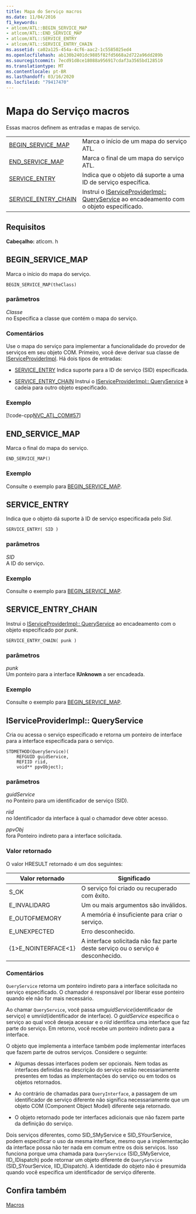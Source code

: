 ```yaml
---
title: Mapa do Serviço macros
ms.date: 11/04/2016
f1_keywords:
- atlcom/ATL::BEGIN_SERVICE_MAP
- atlcom/ATL::END_SERVICE_MAP
- atlcom/ATL::SERVICE_ENTRY
- atlcom/ATL::SERVICE_ENTRY_CHAIN
ms.assetid: ca02a125-454a-4cf6-aac2-1c5585025ed4
ms.openlocfilehash: ab130b2401dc9885f82fd5668a2d722a96dd289b
ms.sourcegitcommit: 7ecd91d8ce18088a956917cdaf3a3565bd128510
ms.translationtype: MT
ms.contentlocale: pt-BR
ms.lasthandoff: 03/16/2020
ms.locfileid: "79417470"
---
```

# <a name="service-map-macros"></a>Mapa do Serviço macros

Essas macros definem as entradas e mapas de serviço.

|||
|-|-|
|[BEGIN_SERVICE_MAP](#begin_service_map)|Marca o início de um mapa do serviço ATL.|
|[END_SERVICE_MAP](#end_service_map)|Marca o final de um mapa do serviço ATL.|
|[SERVICE_ENTRY](#service_entry)|Indica que o objeto dá suporte a uma ID de serviço específica.|
|[SERVICE_ENTRY_CHAIN](#service_entry_chain)|Instrui o [IServiceProviderImpl:: QueryService](#queryservice) ao encadeamento com o objeto especificado.|

## <a name="requirements"></a>Requisitos

**Cabeçalho:** atlcom. h

##  <a name="begin_service_map"></a>BEGIN_SERVICE_MAP

Marca o início do mapa do serviço.

```
BEGIN_SERVICE_MAP(theClass)
```

### <a name="parameters"></a>parâmetros

*Classe*<br/>
no Especifica a classe que contém o mapa do serviço.

### <a name="remarks"></a>Comentários

Use o mapa do serviço para implementar a funcionalidade do provedor de serviços em seu objeto COM. Primeiro, você deve derivar sua classe de [IServiceProviderImpl](../../atl/reference/iserviceproviderimpl-class.md). Há dois tipos de entradas:

- [SERVICE_ENTRY](#service_entry)   Indica suporte para a ID de serviço (SID) especificada.

- [SERVICE_ENTRY_CHAIN](#service_entry_chain)   Instrui o [IServiceProviderImpl:: QueryService](#queryservice) à cadeia para outro objeto especificado.

### <a name="example"></a>Exemplo

[!code-cpp[NVC_ATL_COM#57](../../atl/codesnippet/cpp/service-map-macros_1.h)]

##  <a name="end_service_map"></a>END_SERVICE_MAP

Marca o final do mapa do serviço.

```
END_SERVICE_MAP()
```

### <a name="example"></a>Exemplo

Consulte o exemplo para [BEGIN_SERVICE_MAP](#begin_service_map).

##  <a name="service_entry"></a>SERVICE_ENTRY

Indica que o objeto dá suporte à ID de serviço especificada pelo *Sid*.

```
SERVICE_ENTRY( SID )
```

### <a name="parameters"></a>parâmetros

*SID*<br/>
A ID do serviço.

### <a name="example"></a>Exemplo

Consulte o exemplo para [BEGIN_SERVICE_MAP](#begin_service_map).

##  <a name="service_entry_chain"></a>SERVICE_ENTRY_CHAIN

Instrui o [IServiceProviderImpl:: QueryService](#queryservice) ao encadeamento com o objeto especificado por *punk*.

```
SERVICE_ENTRY_CHAIN( punk )
```

### <a name="parameters"></a>parâmetros

*punk*<br/>
Um ponteiro para a interface **IUnknown** a ser encadeada.

### <a name="example"></a>Exemplo

Consulte o exemplo para [BEGIN_SERVICE_MAP](#begin_service_map).

##  <a name="queryservice"></a>IServiceProviderImpl:: QueryService

Cria ou acessa o serviço especificado e retorna um ponteiro de interface para a interface especificada para o serviço.

```
STDMETHOD(QueryService)(
    REFGUID guidService,
    REFIID riid,
    void** ppvObject);
```

### <a name="parameters"></a>parâmetros

*guidService*<br/>
no Ponteiro para um identificador de serviço (SID).

*riid*<br/>
no Identificador da interface à qual o chamador deve obter acesso.

*ppvObj*<br/>
fora Ponteiro indireto para a interface solicitada.

### <a name="return-value"></a>Valor retornado

O valor HRESULT retornado é um dos seguintes:

|Valor retornado|Significado|
|------------------|-------------|
|S_OK|O serviço foi criado ou recuperado com êxito.|
|E_INVALIDARG|Um ou mais argumentos são inválidos.|
|E_OUTOFMEMORY|A memória é insuficiente para criar o serviço.|
|E_UNEXPECTED|Erro desconhecido.|
|{1&gt;E_NOINTERFACE&lt;1}|A interface solicitada não faz parte deste serviço ou o serviço é desconhecido.|

### <a name="remarks"></a>Comentários

`QueryService` retorna um ponteiro indireto para a interface solicitada no serviço especificado. O chamador é responsável por liberar esse ponteiro quando ele não for mais necessário.

Ao chamar `QueryService`, você passa um*guidService*(identificador de serviço) e um*riid*(identificador de interface). O *guidService* especifica o serviço ao qual você deseja acessar e o *riid* identifica uma interface que faz parte do serviço. Em retorno, você recebe um ponteiro indireto para a interface.

O objeto que implementa a interface também pode implementar interfaces que fazem parte de outros serviços. Considere o seguinte:

- Algumas dessas interfaces podem ser opcionais. Nem todas as interfaces definidas na descrição do serviço estão necessariamente presentes em todas as implementações do serviço ou em todos os objetos retornados.

- Ao contrário de chamadas para `QueryInterface`, a passagem de um identificador de serviço diferente não significa necessariamente que um objeto COM (Component Object Model) diferente seja retornado.

- O objeto retornado pode ter interfaces adicionais que não fazem parte da definição do serviço.

Dois serviços diferentes, como SID_SMyService e SID_SYourService, podem especificar o uso da mesma interface, mesmo que a implementação da interface possa não ter nada em comum entre os dois serviços. Isso funciona porque uma chamada para `QueryService` (SID_SMyService, IID_IDispatch) pode retornar um objeto diferente de `QueryService` (SID_SYourService, IID_IDispatch). A identidade do objeto não é presumida quando você especifica um identificador de serviço diferente.

## <a name="see-also"></a>Confira também

[Macros](../../atl/reference/atl-macros.md)
